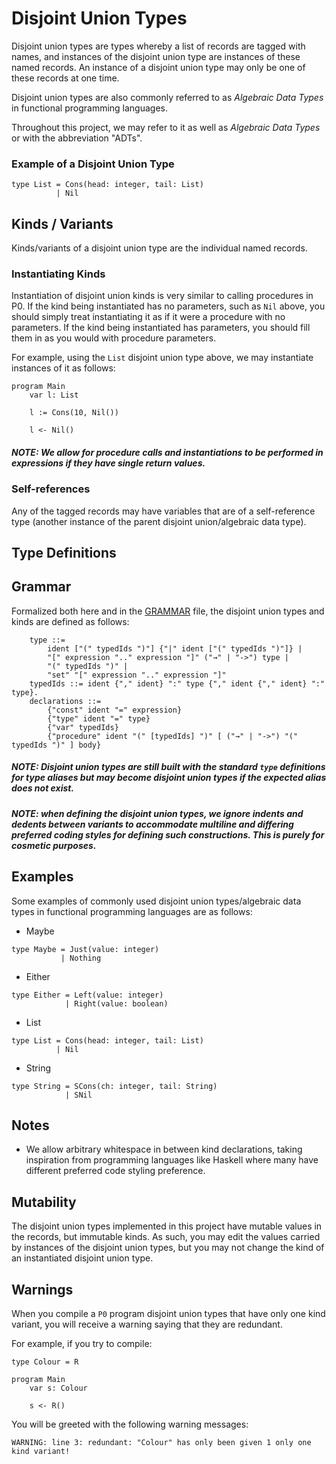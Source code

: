 # Disjoint Union Types

Disjoint union types are types whereby a list of records are tagged with names, and instances of the disjoint union type are instances of these named records. An instance of a disjoint union type may only be one of these records at one time.

Disjoint union types are also commonly referred to as _Algebraic Data Types_ in functional programming languages.

Throughout this project, we may refer to it as well as _Algebraic Data Types_ or with the abbreviation "ADTs".

### Example of a Disjoint Union Type
```
type List = Cons(head: integer, tail: List)
          | Nil
```

## Kinds / Variants

Kinds/variants of a disjoint union type are the individual named records.

### Instantiating Kinds

Instantiation of disjoint union kinds is very similar to calling procedures in P0. If the kind being instantiated has no parameters, such as `Nil` above, you should simply treat instantiating it as if it were a procedure with no parameters. If the kind being instantiated has parameters, you should fill them in as you would with procedure parameters.

For example, using the `List` disjoint union type above, we may instantiate instances of it as follows:
```
program Main
    var l: List

    l := Cons(10, Nil())

    l <- Nil()
```
##### NOTE: We allow for procedure calls and instantiations to be performed in expressions if they have single return values.

### Self-references

Any of the tagged records may have variables that are of a self-reference type (another instance of the parent disjoint union/algebraic data type).

## Type Definitions

## Grammar

Formalized both here and in the <a href="GRAMMAR.md">GRAMMAR</a> file, the disjoint union types and kinds are defined as follows:

```
    type ::=
        ident ["(" typedIds ")"] {"|" ident ["(" typedIds ")"]} |
        "[" expression ".." expression "]" ("→" | "->") type |
        "(" typedIds ")" |
        "set" "[" expression ".." expression "]"
    typedIds ::= ident {"," ident} ":" type {"," ident {"," ident} ":" type}.
    declarations ::= 
        {"const" ident "=" expression}
        {"type" ident "=" type}
        {"var" typedIds}
        {"procedure" ident "(" [typedIds] ")" [ ("→" | "->") "(" typedIds ")" ] body}
```

##### NOTE: Disjoint union types are still built with the standard `type` definitions for type aliases but may become disjoint union types if the expected alias does not exist.
##### NOTE: when defining the disjoint union types, we ignore indents and dedents between variants to accommodate multiline and differing preferred coding styles for defining such constructions. This is purely for cosmetic purposes.

## Examples

Some examples of commonly used disjoint union types/algebraic data types in functional programming languages are as follows:

* Maybe
```
type Maybe = Just(value: integer)
           | Nothing
```

* Either
```
type Either = Left(value: integer)
            | Right(value: boolean)
```

* List
```
type List = Cons(head: integer, tail: List)
          | Nil
```

* String
```
type String = SCons(ch: integer, tail: String)
            | SNil
```

## Notes

* We allow arbitrary whitespace in between kind declarations, taking inspiration from programming languages like Haskell where many have different preferred code styling preference.


## Mutability

The disjoint union types implemented in this project have mutable values in the records, but immutable kinds. As such, you may edit the values carried by instances of the disjoint union types, but you may not change the kind of an instantiated disjoint union type.


## Warnings

When you compile a `P0` program disjoint union types that have only one kind variant, you will receive a warning saying that they are redundant.

For example, if you try to compile:
```
type Colour = R

program Main
    var s: Colour

    s <- R()
```

You will be greeted with the following warning messages:
```
WARNING: line 3: redundant: "Colour" has only been given 1 only one kind variant!
```
